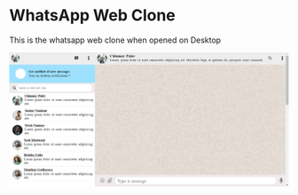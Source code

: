 # WhatsApp Web Clone
This is the whatsapp web clone when opened on Desktop

![whatsappclone](/src/images/whatsappclone.png)
